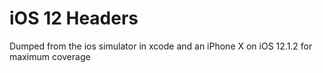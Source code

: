 # iOS 12 Headers

Dumped from the ios simulator in xcode and an iPhone X on iOS 12.1.2 for maximum coverage
